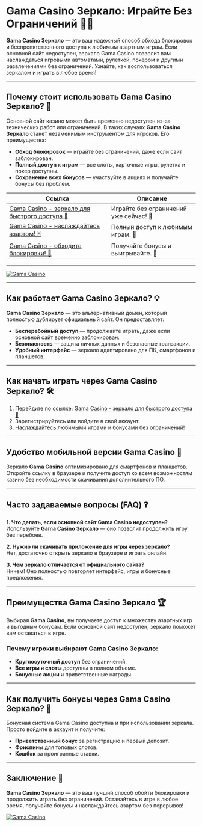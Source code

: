 # Gama Casino Зеркало: Играйте Без Ограничений 🚀🎰

**Gama Casino Зеркало** — это ваш надежный способ обхода блокировок и беспрепятственного доступа к любимым азартным играм. Если основной сайт недоступен, зеркало Gama Casino позволит вам наслаждаться игровыми автоматами, рулеткой, покером и другими развлечениями без ограничений. Узнайте, как воспользоваться зеркалом и играть в любое время!

---

## Почему стоит использовать **Gama Casino Зеркало**? 🔑

Основной сайт казино может быть временно недоступен из-за технических работ или ограничений. В таких случаях **Gama Casino Зеркало** станет незаменимым инструментом для игроков. Его преимущества:

- **Обход блокировок** — играйте без ограничений, даже если сайт заблокирован.
- **Полный доступ к играм** — все слоты, карточные игры, рулетка и покер доступны.
- **Сохранение всех бонусов** — участвуйте в акциях и получайте бонусы без проблем.

| Ссылка | Описание |
|--------|----------|
| [Gama Casino - зеркало для быстрого доступа 🚀](https://cut4.xyz/4pPWHY) | Играйте без ограничений уже сейчас! 🎉 |
| [Gama Casino - наслаждайтесь азартом! 🃏](https://cut4.xyz/4pPWHY) | Полный доступ к любимым играм. 🎰 |
| [Gama Casino - обходите блокировки! 🔐](https://cut4.xyz/4pPWHY) | Получайте бонусы и выигрывайте. 💸 |

---
[![Gama Casino](https://github.com/user-attachments/assets/ff4153f9-894d-4404-be23-e159cd6964fc)](https://cut4.xyz/4pPWHY)

---

## Как работает **Gama Casino Зеркало**? 💡

**Gama Casino Зеркало** — это альтернативный домен, который полностью дублирует официальный сайт. Он предоставляет:

- **Бесперебойный доступ** — продолжайте играть, даже если основной сайт временно заблокирован.
- **Безопасность** — защита личных данных и безопасные транзакции.
- **Удобный интерфейс** — зеркало адаптировано для ПК, смартфонов и планшетов.

---

## Как начать играть через **Gama Casino Зеркало**? 🛠️

1. Перейдите по ссылке: [Gama Casino - зеркало для быстрого доступа 🚀](https://cut4.xyz/4pPWHY)
2. Зарегистрируйтесь или войдите в свой аккаунт.
3. Наслаждайтесь любимыми играми и бонусами без ограничений!

---

## Удобство мобильной версии **Gama Casino** 📱

Зеркало **Gama Casino** оптимизировано для смартфонов и планшетов. Откройте ссылку в браузере и получите доступ ко всем возможностям казино без необходимости скачивания дополнительного ПО.

---

## Часто задаваемые вопросы (FAQ) ❓

**1. Что делать, если основной сайт Gama Casino недоступен?**  
Используйте **Gama Casino Зеркало** — оно позволит продолжить игру без перебоев.  

**2. Нужно ли скачивать приложение для игры через зеркало?**  
Нет, достаточно открыть зеркало в браузере и играть онлайн.  

**3. Чем зеркало отличается от официального сайта?**  
Ничем! Оно полностью повторяет интерфейс, игры и бонусные предложения.  

---

## Преимущества **Gama Casino Зеркало** 🏆

Выбирая **Gama Casino**, вы получаете доступ к множеству азартных игр и выгодным бонусам. Если основной сайт недоступен, зеркало поможет вам оставаться в игре.

### Почему игроки выбирают Gama Casino Зеркало:
- **Круглосуточный доступ** без ограничений.
- **Все игры и слоты** доступны в полном объеме.
- **Бонусные акции** и приветственные награды.

---

## Как получить бонусы через **Gama Casino Зеркало**? 🎁

Бонусная система Gama Casino доступна и при использовании зеркала. Просто войдите в аккаунт и получите:
- **Приветственный бонус** за регистрацию и первый депозит.
- **Фриспины** для топовых слотов.
- **Кэшбэк** за проигранные ставки.

---

## Заключение 🎯

**Gama Casino Зеркало** — это ваш лучший способ обойти блокировки и продолжить играть без ограничений. Оставайтесь в игре в любое время, получайте бонусы и наслаждайтесь азартом без перерывов!

[![Gama Casino](https://github.com/user-attachments/assets/ff4153f9-894d-4404-be23-e159cd6964fc)](https://cut4.xyz/4pPWHY)
